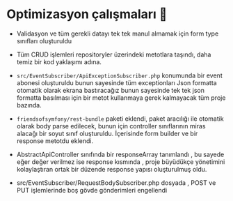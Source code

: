 
# Optimizasyon çalışmaları 📝  

- Validasyon ve tüm gerekli datayı tek tek manul almamak için form type sınıfları oluşturuldu

- Tüm CRUD işlemleri repositoryler üzerindeki metotlara taşındı, daha temiz bir kod yaklaşımı adına.

- `src/EventSubscriber/ApiExceptionSubscriber.php` konumunda bir event abonesi oluşturuldu bunun sayesinde tüm exceptionları Json formatta otomatik olarak ekrana bastıracağız bunun sayesinde tek tek json formatta basılması için bir metot kullanmaya gerek kalmayacak tüm proje bazında.


- `friendsofsymfony/rest-bundle` paketi eklendi, paket aracılığı ile otomatik olarak body parse edilecek, bunun için controller sınıflarının miras alacağı bir soyut sınıf oluşturuldu. İçerisinde form builder ve bir response metotdu eklendi.


- AbstractApiController sınıfında bir responseArray tanımlandı , bu sayede eğer değer verilmez ise response kısmında , proje büyüdükçe yönetimini kolaylaştıran ortak bir düzende response yapısı oluşturulmuş oldu.

- src/EventSubscriber/RequestBodySubscriber.php dosyada , POST ve PUT işlemlerinde boş gövde gönderimleri engellendi